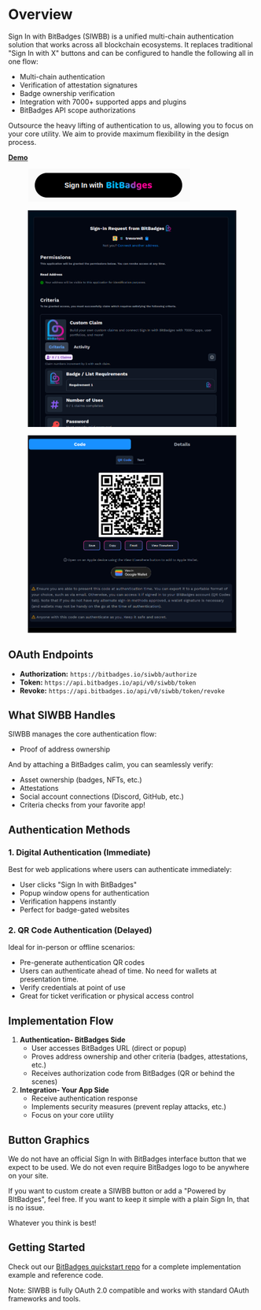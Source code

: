 # Overview

Sign In with BitBadges (SIWBB) is a unified multi-chain authentication solution that works across all blockchain ecosystems. It replaces traditional "Sign In with X" buttons and can be configured to handle the following all in one flow:

* Multi-chain authentication
* Verification of attestation signatures
* Badge ownership verification
* Integration with 7000+ supported apps and plugins
* BitBadges API scope authorizations

Outsource the heavy lifting of authentication to us, allowing you to focus on your core utility. We aim to provide maximum flexibility in the design process.

[**Demo**](https://bitbadges.io/siwbb/authorize?expectAttestations=true\&client_id=example-client-id\&redirect_uri=https://example.com&)

<figure><img src="../../.gitbook/assets/image (77).png" alt=""><figcaption></figcaption></figure>

<figure><img src="../../.gitbook/assets/image (2) (1) (1) (1) (1) (1) (1) (1) (1) (1) (1) (1) (1) (1) (1) (1) (1).png" alt=""><figcaption></figcaption></figure>

<figure><img src="../../.gitbook/assets/image (180).png" alt=""><figcaption></figcaption></figure>

## OAuth Endpoints

* **Authorization:** `https://bitbadges.io/siwbb/authorize`
* **Token:** `https://api.bitbadges.io/api/v0/siwbb/token`
* **Revoke:** `https://api.bitbadges.io/api/v0/siwbb/token/revoke`

## What SIWBB Handles

SIWBB manages the core authentication flow:

* Proof of address ownership

And by attaching a BitBadges calim, you can seamlessly verify:

* Asset ownership (badges, NFTs, etc.)
* Attestations
* Social account connections (Discord, GitHub, etc.)
* Criteria checks from your favorite app!

## Authentication Methods

### 1. Digital Authentication (Immediate)

Best for web applications where users can authenticate immediately:

* User clicks "Sign In with BitBadges"
* Popup window opens for authentication
* Verification happens instantly
* Perfect for badge-gated websites

### 2. QR Code Authentication (Delayed)

Ideal for in-person or offline scenarios:

* Pre-generate authentication QR codes
* Users can authenticate ahead of time. No need for wallets at presentation time.
* Verify credentials at point of use
* Great for ticket verification or physical access control

## Implementation Flow

1. **Authentication- BitBadges Side**
   * User accesses BitBadges URL (direct or popup)
   * Proves address ownership and other criteria (badges, attestations, etc.)
   * Receives authorization code from BitBadges (QR or behind the scenes)
2. **Integration- Your App Side**
   * Receive authentication response
   * Implements security measures (prevent replay attacks, etc.)
   * Focus on your core utility

## Button Graphics

We do not have an official Sign In with BitBadges interface button that we expect to be used. We do not even require BitBadges logo to be anywhere on your site.

If you want to custom create a SIWBB button or add a "Powered by BItBadges", feel free. If you want to keep it simple with a plain Sign In, that is no issue.

Whatever you think is best!

## Getting Started

Check out our [BitBadges quickstart repo](https://github.com/BitBadges/bitbadges-quickstart) for a complete implementation example and reference code.

Note: SIWBB is fully OAuth 2.0 compatible and works with standard OAuth frameworks and tools.
